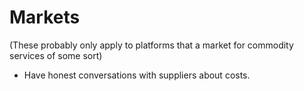 <!-- TITLE: Markets -->

# Markets

(These probably only apply to platforms that a market for commodity services of some sort)

* Have honest conversations with suppliers about costs. 